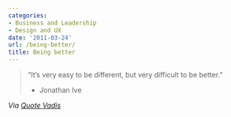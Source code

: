 ```yaml
---
categories:
- Business and Leadership
- Design and UX
date: '2011-03-24'
url: /being-better/
title: Being better
---
```


<blockquote>“It’s very easy to be different, but very difficult to be better.”

- Jonathan Ive</blockquote>

<em>Via <a href="http://quotevadis.com/post/3326951388/it-is-easy-to-be-different-but-very-difficult-to-be-bett">Quote Vadis</a></em>